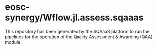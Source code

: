 <!--
SPDX-FileCopyrightText: Copyright contributors to the Software Quality Assurance as a Service (SQAaaS) project <sqaaas@ibergrid.eu>

SPDX-License-Identifier: GPL-3.0-only
-->

# eosc-synergy/Wflow.jl.assess.sqaaas
This repository has been generated by the SQAaaS platform to run the pipelines
for the operation of the
Quality Assessment & Awarding (QAA)
module.